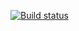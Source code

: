 [![Build status](https://ci.appveyor.com/api/projects/status/ojxayhm0pbp5wvbo?svg=true)](https://ci.appveyor.com/project/AzEsmAlexey/patternsfirst)